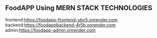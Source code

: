 ## FoodAPP Using MERN STACK TECHNOLOGIES ##
frontend:https://foodapp-frontend-ubv5.onrender.com
backend:https://foodappbackend-4r5b.onrender.com
admin:https://foodapp-admin.onrender.com
